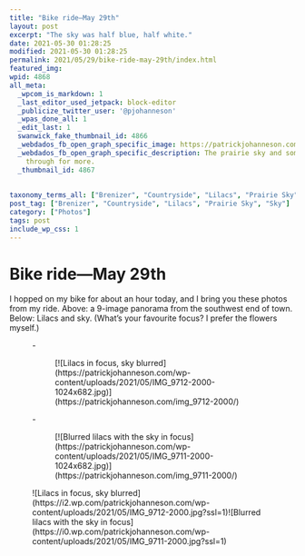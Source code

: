 ```yaml
---
title: "Bike ride—May 29th"
layout: post
excerpt: "The sky was half blue, half white."
date: 2021-05-30 01:28:25
modified: 2021-05-30 01:28:25
permalink: 2021/05/29/bike-ride-may-29th/index.html
featured_img: 
wpid: 4868
all_meta: 
  _wpcom_is_markdown: 1
  _last_editor_used_jetpack: block-editor
  _publicize_twitter_user: '@pjohanneson'
  _wpas_done_all: 1
  _edit_last: 1
  swanwick_fake_thumbnail_id: 4866
  _webdados_fb_open_graph_specific_image: https://patrickjohanneson.com/wp-content/uploads/2021/05/pano-fencepost-sky-r-r-2000.jpg
  _webdados_fb_open_graph_specific_description: The prairie sky and some lilacs. Click
    through for more.
  _thumbnail_id: 4867
  
  
taxonomy_terms_all: ["Brenizer", "Countryside", "Lilacs", "Prairie Sky", "Sky", "Photos"]
post_tag: ["Brenizer", "Countryside", "Lilacs", "Prairie Sky", "Sky"]
category: ["Photos"]
tags: post
include_wp_css: 1
---
```


# Bike ride—May 29th

I hopped on my bike for about an hour today, and I bring you these photos from my ride. Above: a 9-image panorama from the southwest end of town. Below: Lilacs and sky. (What’s your favourite focus? I prefer the flowers myself.)

<figure class="is-layout-flex wp-block-gallery-154 wp-block-gallery columns-2 is-cropped">- <figure>[![Lilacs in focus, sky blurred](https://patrickjohanneson.com/wp-content/uploads/2021/05/IMG_9712-2000-1024x682.jpg)](https://patrickjohanneson.com/img_9712-2000/)</figure>
- <figure>[![Blurred lilacs with the sky in focus](https://patrickjohanneson.com/wp-content/uploads/2021/05/IMG_9711-2000-1024x682.jpg)](https://patrickjohanneson.com/img_9711-2000/)</figure>

</figure><figure class="wp-block-jetpack-image-compare"><div class="juxtapose" data-mode="horizontal">![Lilacs in focus, sky blurred](https://i2.wp.com/patrickjohanneson.com/wp-content/uploads/2021/05/IMG_9712-2000.jpg?ssl=1)![Blurred lilacs with the sky in focus](https://i0.wp.com/patrickjohanneson.com/wp-content/uploads/2021/05/IMG_9711-2000.jpg?ssl=1)</div></figure>